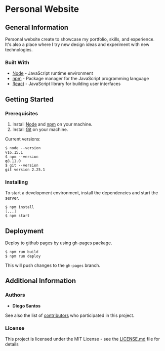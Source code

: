 # Personal Website

## General Information

Personal website create to showcase my portfolio, skills, and experience. It's also a place where I try new design ideas and experiment with new technologies.

### Built With

* [Node](https://nodejs.org/) - JavaScript runtime environment
* [npm](https://www.npmjs.com/) - Package manager for the JavaScript programming language
* [React](https://reactjs.org/) - JavaScript library for building user interfaces

## Getting Started

### Prerequisites

1. Install [Node](https://nodejs.org/en/download/) and [npm](https://www.npmjs.com/get-npm) on your machine.
2. Install [Git](https://git-scm.com/downloads) on your machine.

Current versions:
```
$ node --version
v16.15.1
$ npm --version
g8.11.0
$ git --version
git version 2.25.1
```

### Installing

To start a development environment, install the dependencies and start the server.
```
$ npm install
[...]
$ npm start
```

## Deployment

Deploy to github pages by using gh-pages package.
```
$ npm run build
$ npm run deploy
```
This will push changes to the `gh-pages` branch.

## Additional Information

### Authors

* **Diogo Santos**

See also the list of [contributors](https://github.com/your/project/contributors) who participated in this project.

### License

This project is licensed under the MIT License - see the [LICENSE.md](LICENSE.md) file for details
